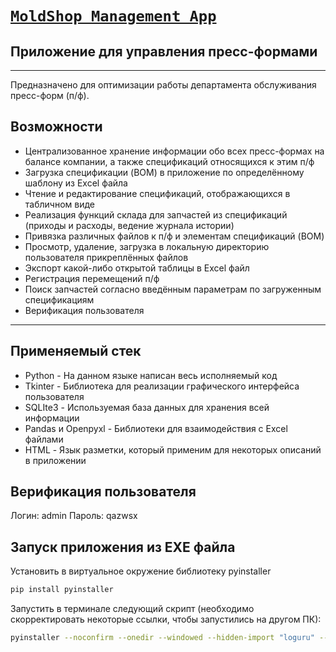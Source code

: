 # [__`MoldShop Management App`__](https://www.artpackplastics.com/)

## __Приложение для управления пресс-формами__
---
Предназначено для оптимизации работы департамента обслуживания пресс-форм (п/ф).

## Возможности

- Централизованное хранение информации обо всех пресс-формах на балансе компании, а также спецификаций относящихся к
  этим п/ф
- Загрузка спецификации (BOM) в приложение по определённому шаблону из Excel файла
- Чтение и редактирование спецификаций, отображающихся в табличном виде
- Реализация функций склада для запчастей из спецификаций (приходы и расходы, ведение журнала истории)
- Привязка различных файлов к п/ф и элементам спецификаций (BOM)
- Просмотр, удаление, загрузка в локальную директорию пользователя прикреплённых файлов
- Экспорт какой-либо открытой таблицы в Excel файл
- Регистрация перемещений п/ф
- Поиск запчастей согласно введённым параметрам по загруженным спецификациям
- Верификация пользователя

---

## Применяемый стек

- Python - На данном языке написан весь исполняемый код
- Tkinter - Библиотека для реализации графического интерфейса пользователя
- SQLIte3 - Используемая база данных для хранения всей информации
- Pandas и Openpyxl - Библиотеки для взаимодействия с Excel файлами
- HTML - Язык разметки, который применим для некоторых описаний в приложении

## Верификация пользователя

Логин: admin
Пароль: qazwsx

## Запуск приложения из EXE файла

Установить в виртуальное окружение библиотеку pyinstaller

```sh
pip install pyinstaller
```

Запустить в терминале следующий скрипт (необходимо скорректировать некоторые ссылки, чтобы запустились на другом ПК):

```sh
pyinstaller --noconfirm --onedir --windowed --hidden-import "loguru" --hidden-import "tkhtmlview" --hidden-import "ttkthemes" --add-data "D:/MoldShop_poject/savings;savings/" --add-data "D:/MoldShop_poject/pics;pics/" --add-data "D:/MoldShop_poject/src;src/" --hidden-import "tkinter.ttk" --hidden-import "tkinter" --hidden-import "pandas" --hidden-import "dotenv" --hidden-import "tkinter.messagebox" --hidden-import "tkinter.filedialog" --hidden-import "idlelib.tooltip" "D:/MoldShop_poject/start.py" --icon "D:/MoldShop_poject/pics/artpack.ico" --name "MoldShop Management"
```
